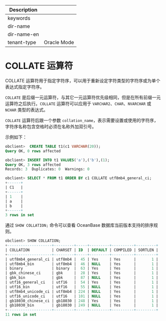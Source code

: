 | Description   |                 |
|---------------|-----------------|
| keywords      |                 |
| dir-name      |                 |
| dir-name-en   |                 |
| tenant-type   | Oracle Mode     |

# COLLATE 运算符

COLLATE 运算符用于指定字符序，可以用于重新设定字符类型的字符序或为单个表达式指定字符序。

`COLLATE` 是后缀一元运算符，与其它一元运算符优先级相同，但是在所有前缀一元运算符之后执行。`COLLATE` 运算符可以应用于 `VARCHAR2`、`CHAR`、`NVARCHAR` 或 `NCHAR` 类型的表达式。

`COLLATE` 运算符后跟一个参数 `collation_name`，表示需要设置或使用的字符序，字符序名称包含空格时必须在名称外加双引号。

示例如下：

```sql
obclient>  CREATE TABLE t1(c1 VARCHAR(20));
Query OK, 0 rows affected

obclient> INSERT INTO t1 VALUES('a'),('b'),(1);
Query OK, 3 rows affected
Records: 3  Duplicates: 0  Warnings: 0

obclient> SELECT * FROM t1 ORDER BY c1 COLLATE utf8mb4_general_ci;
+------+
| C1   |
+------+
| 1    |
| a    |
| b    |
+------+
3 rows in set
```

通过 `SHOW COLLATION;` 命令可以查看 OceanBase 数据库当前版本支持的排序规则。

```sql
obclient> SHOW COLLATION;
+--------------------+---------+-----+---------+----------+---------+
| COLLATION          | CHARSET | ID  | DEFAULT | COMPILED | SORTLEN |
+--------------------+---------+-----+---------+----------+---------+
| utf8mb4_general_ci | utf8mb4 |  45 | Yes     | Yes      |       1 |
| utf8mb4_bin        | utf8mb4 |  46 | NULL    | Yes      |       1 |
| binary             | binary  |  63 | Yes     | Yes      |       1 |
| gbk_chinese_ci     | gbk     |  28 | Yes     | Yes      |       1 |
| gbk_bin            | gbk     |  87 | NULL    | Yes      |       1 |
| utf16_general_ci   | utf16   |  54 | Yes     | Yes      |       1 |
| utf16_bin          | utf16   |  55 | NULL    | Yes      |       1 |
| utf8mb4_unicode_ci | utf8mb4 | 224 | NULL    | Yes      |       1 |
| utf16_unicode_ci   | utf16   | 101 | NULL    | Yes      |       1 |
| gb18030_chinese_ci | gb18030 | 248 | Yes     | Yes      |       1 |
| gb18030_bin        | gb18030 | 249 | NULL    | Yes      |       1 |
+--------------------+---------+-----+---------+----------+---------+
11 rows in set
```
